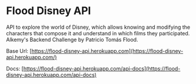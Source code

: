 # Flood Disney API
API to explore the world of Disney, which allows knowing and modifying the characters that compose it and understand in which films they participated.
Alkemy's Backend Challenge by Patricio Tomás Flood.

Base Url: [https://flood-disney-api.herokuapp.com](https://flood-disney-api.herokuapp.com/) 

Docs: [https://flood-disney-api.herokuapp.com/api-docs](https://flood-disney-api.herokuapp.com/api-docs)

